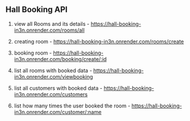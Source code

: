 ## Hall Booking API

1. view all Rooms and its details - https://hall-booking-in3n.onrender.com/rooms/all

2. creating room - https://hall-booking-in3n.onrender.com/rooms/create

3. booking room - https://hall-booking-in3n.onrender.com/booking/create/:id

4. list all rooms with booked data - https://hall-booking-in3n.onrender.com/viewbooking

5. list all customers with booked data - https://hall-booking-in3n.onrender.com/customers

6. list how many times the user booked the room - https://hall-booking-in3n.onrender.com/customer/:name
